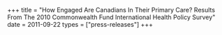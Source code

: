 +++
title = "How Engaged Are Canadians In Their Primary Care? Results From The 2010 Commonwealth Fund International Health Policy Survey"
date = 2011-09-22
types = ["press-releases"]
+++
